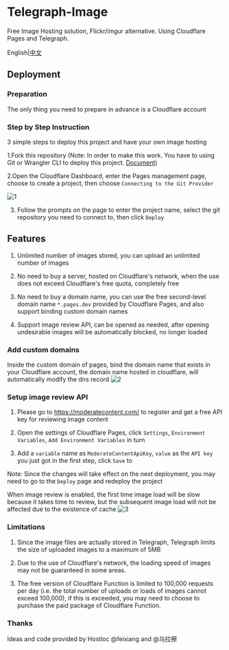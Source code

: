 # Telegraph-Image

Free Image Hosting solution, Flickr/imgur alternative. Using Cloudflare Pages and Telegraph.

English|[中文](readme-zh.md)

## Deployment

### Preparation

The only thing you need to prepare in advance is a Cloudflare account

### Step by Step Instruction

3 simple steps to deploy this project and have your own image hosting

1.Fork this repository (Note: In order to make this work. You have to using Git or Wrangler CLI to deploy this project. [Document](https://developers.cloudflare.com/pages/functions/get-started/#deploy-your-function))

2.Open the Cloudflare Dashboard, enter the Pages management page, choose to create a project, then choose `Connecting to the Git Provider`

![1](https://telegraph-image.pages.dev/file/8d4ef9b7761a25821d9c2.png)

3. Follow the prompts on the page to enter the project name, select the git repository you need to connect to, then click `Deploy`

## Features

1. Unlimited number of images stored, you can upload an unlimited number of images

2. No need to buy a server, hosted on Cloudflare's network, when the use does not exceed Cloudflare's free quota, completely free

3. No need to buy a domain name, you can use the free second-level domain name `*.pages.dev` provided by Cloudflare Pages, and also support binding custom domain names

4. Support image review API, can be opened as needed, after opening undesirable images will be automatically blocked, no longer loaded

### Add custom domains

Inside the custom domain of pages, bind the domain name that exists in your Cloudflare account, the domain name hosted in cloudflare, will automatically modify the dns record
![2](https://telegraph-image.pages.dev/file/29546e3a7465a01281ee2.png)

### Setup image review API

1. Please go to https://moderatecontent.com/ to register and get a free API key for reviewing image content

2. Open the settings of Cloudflare Pages, click `Settings`, `Environment Variables`, `Add Environment Variables` in turn

3. Add a `variable` name as `ModerateContentApiKey`, `value` as the `API key` you just got in the first step, click `Save` to

Note: Since the changes will take effect on the next deployment, you may need to go to the `Deploy` page and redeploy the project

When image review is enabled, the first time image load will be slow because it takes time to review, but the subsequent image load will not be affected due to the existence of cache
![3](https://telegraph-image.pages.dev/file/bae511fb116b034ef9c14.png)

### Limitations

1. Since the image files are actually stored in Telegraph, Telegraph limits the size of uploaded images to a maximum of 5MB

2. Due to the use of Cloudflare's network, the loading speed of images may not be guaranteed in some areas.

3. The free version of Cloudflare Function is limited to 100,000 requests per day (i.e. the total number of uploads or loads of images cannot exceed 100,000), if this is exceeded, you may need to choose to purchase the paid package of Cloudflare Function.

### Thanks

Ideas and code provided by Hostloc @feixiang and @乌拉擦
